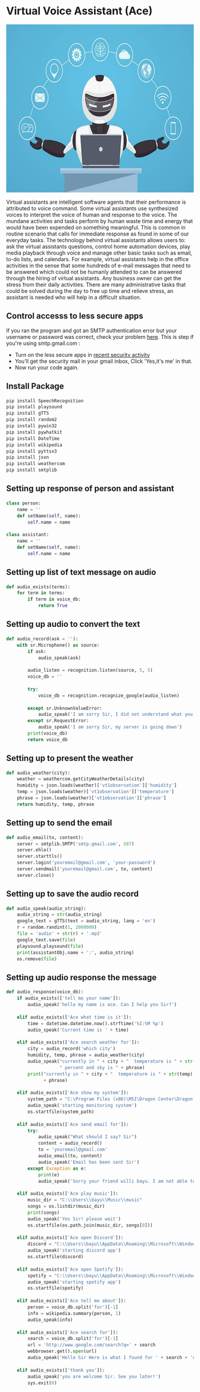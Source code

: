 # Virtual Voice Assistant (Ace)
<img src="https://github.com/Bayunova28/Navillera/blob/master/Benefits-of-Having-a-Virtual-Assistant.jpg" width="1000" height="450">

Virtual assistants are intelligent software agents that their performance is attributed to voice command. Some virtual assistants use synthesized voices to interpret the voice of 
human and response to the voice. The mundane activities and tasks perform by human waste time and energy that would have been expended on something meaningful. This is common in 
routine scenario that calls for immediate response as found in some of our everyday tasks. The technology behind virtual assistants allows users to: ask the virtual assistants 
questions, control home automation devices, play media playback through voice and manage other basic tasks such as email, to-do lists, and calendars. For example, virtual 
assistants help in the office activities in the sense that some hundreds of e-mail messages that need to be answered which could not be humanly attended to can be answered through
the hiring of virtual assistants. Any business owner can get the stress from their daily activities. There are many administrative tasks that could be solved during the day to 
free up time and relieve stress, an assistant is needed who will help in a difficult situation.

## Control accesss to less secure apps
If you ran the program and got an SMTP authentication error but your username or password was correct, check your problem [here](https://support.google.com/accounts/answer/6010255). This is step if you're using smtp.gmail.com :
* Turn on the less secure apps in [recent security activity](https://myaccount.google.com/u/0/notifications?origin=3)
* You'll get the security mail in your gmail inbox, Click 'Yes,it's me' in that.
* Now run your code again.

## Install Package
```python
pip install SpeechRecognition
pip install playsound
pip install gTTS
pip install random2
pip install pywin32
pip install pywhatkit
pip install DateTime
pip install wikipedia
pip install pyttsx3
pip install json
pip install weathercom
pip install smtplib
```

## Setting up response of person and assistant
```python
class person:
    name = ''
    def setName(self, name):
        self.name = name

class assistant:
    name = ''
    def setName(self, name):
        self.name = name
```

## Setting up list of text message on audio
```python
def audio_exists(terms):
    for term in terms:
        if term in voice_db:
            return True
```

## Setting up audio to convert the text
```python
def audio_record(ask = ''):
    with sr.Microphone() as source:
        if ask:
            audio_speak(ask)

        audio_listen = recognition.listen(source, 5, 5)
        voice_db = ''

        try:
            voice_db = recognition.recognize_google(audio_listen)

        except sr.UnknownValueError:
            audio_speak('I am sorry Sir, I did not understand what you said. Can you please repeat again!')
        except sr.RequestError:
            audio_speak('I am sorry Sir, my server is going down')
        print(voice_db)
        return voice_db
```

## Setting up to present the weather
```python
def audio_weather(city):
    weather = weathercom.getCityWeatherDetails(city)
    humidity = json.loads(weather)['vt1observation']['humidity']
    temp = json.loads(weather)['vt1observation']['temperature']
    phrase = json.loads(weather)['vt1observation']['phrase']
    return humidity, temp, phrase
```

## Setting up to send the email
```python
def audio_email(to, content):
    server = smtplib.SMTP('smtp.gmail.com', 587)
    server.ehlo()
    server.starttls()
    server.login('youremail@gmail.com', 'your-password')
    server.sendmail('youremail@gmail.com', to, content)
    server.close()
```

## Setting up to save the audio record
```python
def audio_speak(audio_string):
    audio_string = str(audio_string)
    google_text = gTTS(text = audio_string, lang = 'en')
    r = random.randint(1, 2000000)
    file = 'audio' + str(r) + '.mp3'
    google_text.save(file)
    playsound.playsound(file)
    print(assistantObj.name + ':', audio_string)
    os.remove(file)
```

## Setting up audio response the message
```python
def audio_response(voice_db):
    if audio_exists(['tell me your name']):
        audio_speak('hello my name is ace. Can I help you Sir?')

    elif audio_exists(['Ace what time is it']):
        time = datetime.datetime.now().strftime('%I:%M %p')
        audio_speak('Current time is ' + time)

    elif audio_exists(['Ace search weather for']):
        city = audio_record('which city')
        humidity, temp, phrase = audio_weather(city)
        audio_speak("currently in " + city + "  temperature is " + str(temp) + " degree celsius, " + "humidity is " + str(humidity) + 
                    " percent and sky is " + phrase)
        print("currently in " + city + "  temperature is " + str(temp) + "degree celsius, " + "humidity is " + str(humidity) + " percent and sky is " 
              + phrase)
    
    elif audio_exists(['Ace show my system']):
        system_path = "C:\Program Files (x86)\MSI\Dragon Center\Dragon Center.exe"
        audio_speak('starting monitoring system')
        os.startfile(system_path)
    
    elif audio_exists(['Ace send email for']):
        try:
            audio_speak("What should I say? Sir")
            content = audio_record()
            to = 'youremail@gmail.com'    
            audio_email(to, content)
            audio_speak('Email has been sent Sir')
        except Exception as e:
            print(e)
            audio_speak('Sorry your friend willi bayu. I am not able to send this email') 
    
    elif audio_exists(['Ace play music']):
        music_dir = "C:\\Users\\bayu\\Music\\music"
        songs = os.listdir(music_dir)
        print(songs)    
        audio_speak('Yes Sir! please wait')
        os.startfile(os.path.join(music_dir, songs[0]))

    elif audio_exists(['Ace open Discord']):
        discord = "C:\\Users\\bayu\\AppData\\Roaming\\Microsoft\\Windows\\Start Menu\\Programs\\Discord Inc\\Discord.lnk"
        audio_speak('starting discord app')
        os.startfile(discord)

    elif audio_exists(['Ace open Spotify']):
        spotify = "C:\\Users\\bayu\\AppData\\Roaming\\Microsoft\\Windows\\Start Menu\\Programs\\Spotify.lnk"
        audio_speak('starting spotify app')
        os.startfile(spotify)

    elif audio_exists(['Ace tell me about']):
        person = voice_db.split('for')[-1]
        info = wikipedia.summary(person, 1)
        audio_speak(info)
    
    elif audio_exists(['Ace search for']):
        search = voice_db.split('for')[-1]
        url = 'http://www.google.com/search?q=' + search
        webbrowser.get().open(url)
        audio_speak('Hello Sir Here is what I found for ' + search + 'on google!')
    
    elif audio_exists(['thank you']):
        audio_speak('you are welcome Sir. See you later!')
        sys.exit(0)
```
